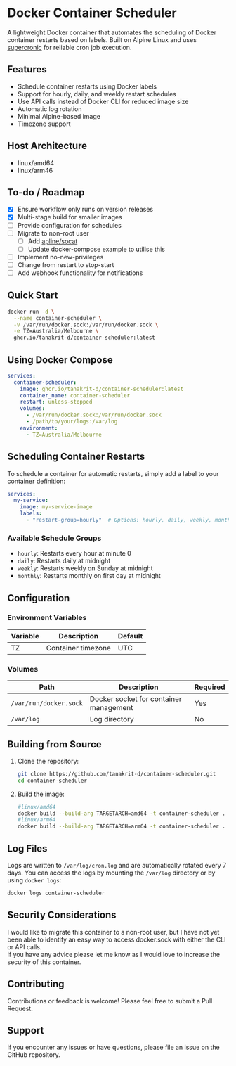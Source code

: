# Docker Container Scheduler

A lightweight Docker container that automates the scheduling of Docker container restarts based on labels. Built on Alpine Linux and uses [supercronic](https://github.com/aptible/supercronic) for reliable cron job execution.

## Features

- Schedule container restarts using Docker labels
- Support for hourly, daily, and weekly restart schedules
- Use API calls instead of Docker CLI for reduced image size
- Automatic log rotation
- Minimal Alpine-based image
- Timezone support

## Host Architecture

- linux/amd64  
- linux/arm46  

## To-do / Roadmap

- [x] Ensure workflow only runs on version releases
- [x] Multi-stage build for smaller images
- [ ] Provide configuration for schedules
- [ ] Migrate to non-root user
  - [ ] Add [apline/socat](https://forums.docker.com/t/mounting-using-var-run-docker-sock-in-a-container-not-running-as-root/34390/8)
  - [ ] Update docker-compose example to utilise this
- [ ] Implement no-new-privileges
- [ ] Change from restart to stop-start
- [ ] Add webhook functionality for notifications

## Quick Start

```bash
docker run -d \
  --name container-scheduler \
  -v /var/run/docker.sock:/var/run/docker.sock \
  -e TZ=Australia/Melbourne \
  ghcr.io/tanakrit-d/container-scheduler:latest
```

## Using Docker Compose

```yaml
services:
  container-scheduler:
    image: ghcr.io/tanakrit-d/container-scheduler:latest
    container_name: container-scheduler
    restart: unless-stopped
    volumes:
      - /var/run/docker.sock:/var/run/docker.sock
      - /path/to/your/logs:/var/log
    environment:
      - TZ=Australia/Melbourne
```

## Scheduling Container Restarts

To schedule a container for automatic restarts, simply add a label to your container definition:

```yaml
services:
  my-service:
    image: my-service-image
    labels:
      - "restart-group=hourly"  # Options: hourly, daily, weekly, monthly
```

### Available Schedule Groups

- `hourly`: Restarts every hour at minute 0
- `daily`: Restarts daily at midnight
- `weekly`: Restarts weekly on Sunday at midnight
- `monthly`: Restarts monthly on first day at midnight

## Configuration

### Environment Variables

| Variable | Description | Default |
|----------|-------------|---------|
| TZ | Container timezone | UTC |

### Volumes

| Path | Description | Required |
|------|-------------|----------|
| `/var/run/docker.sock` | Docker socket for container management | Yes |
| `/var/log` | Log directory | No |

## Building from Source

1. Clone the repository:

    ```bash
    git clone https://github.com/tanakrit-d/container-scheduler.git
    cd container-scheduler
    ```

2. Build the image:

    ```bash
    #linux/amd64
    docker build --build-arg TARGETARCH=amd64 -t container-scheduler .
    #linux/arm64
    docker build --build-arg TARGETARCH=arm64 -t container-scheduler .
    ```

## Log Files

Logs are written to `/var/log/cron.log` and are automatically rotated every 7 days. You can access the logs by mounting the `/var/log` directory or by using `docker logs`:

```bash
docker logs container-scheduler
```

## Security Considerations

I would like to migrate this container to a non-root user, but I have not yet been able to identify an easy way to access docker.sock with either the CLI or API calls.  
If you have any advice please let me know as I would love to increase the security of this container.

## Contributing

Contributions or feedback is welcome! Please feel free to submit a Pull Request.

## Support

If you encounter any issues or have questions, please file an issue on the GitHub repository.
